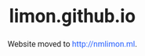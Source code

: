 <!DOCTYPE html>
<html dir="ltr" lang="en">
  <head>
    <meta charset="utf-8">
    <meta name="viewport" content="width=device-width, initial-scale=1">
    <title>limon.github.io</title>
    <meta name="description" content="Website moved to http://nmlimon.ml.">
    <link rel="canonical" href="http://nmlimon.ml">
    <meta http-equiv="refresh" content="2; url=https://illvart.com">
    <meta name="robots" content="noindex, nofollow">
    <style>body{font-family:Roboto,Arial,sans-serif;font-size:16px;color:#212121;margin:0}a{color:#2962ff;text-decoration:none}a:hover{text-decoration:underline}.center{display:table;width:100%;text-align:center}.content{display:table-cell;vertical-align:middle;height:100vh}.content h1{font-size:38px}</style>
  </head>
  <body>
    <div class="center">
      <div class="content">
        <h1>limon.github.io</h1>
        <p>Website moved to <a href="http://nmlimon.ml">http://nmlimon.ml</a>.</p>
      </div>
    </div>
    <script>location.replace(location.href.replace("limon.github.io", "nmlimon.ml"));</script>
  </body>
</html>
